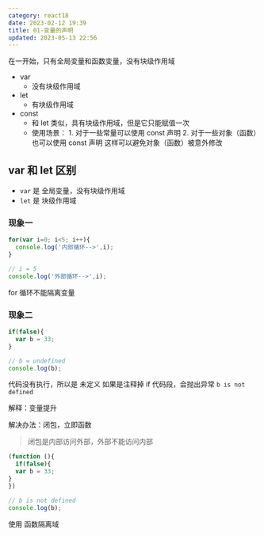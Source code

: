 ```yaml
---
category: react18
date: 2023-02-12 19:39
title: 01-变量的声明
updated: 2023-05-13 22:56
---
```


在一开始，只有全局变量和函数变量，没有块级作用域

- var
  - 没有块级作用域
- let
  - 有块级作用域
- const
  - 和 let 类似，具有块级作用域，但是它只能赋值一次
  - 使用场景： 1. 对于一些常量可以使用 const 声明 2. 对于一些对象（函数）也可以使用 const 声明
    这样可以避免对象（函数）被意外修改

## var 和 let 区别

- `var` 是 全局变量，没有块级作用域
- `let` 是 块级作用域

### 现象一

```js
for(var i=0; i<5; i++){
  console.log('内部循环-->',i);
}

// i = 5
console.log('外部循环-->',i);
```

for 循环不能隔离变量

### 现象二

```js
if(false){
  var b = 33;
}

// b = undefined
console.log(b);
```

代码没有执行，所以是 未定义
如果是注释掉 if 代码段，会抛出异常 `b is not defined`

解释：变量提升

解决办法：闭包，立即函数

> 闭包是内部访问外部，外部不能访问内部

```js
(function (){
  if(false){
  var b = 33;
}
})

// b is not defined
console.log(b);
```

使用 函数隔离域
